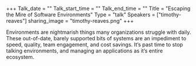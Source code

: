+++
Talk_date = ""
Talk_start_time = ""
Talk_end_time = ""
Title = "Escaping the Mire of Software Environments"
Type = "talk"
Speakers = ["timothy-reaves"]
sharing_image = "timothy-reaves.png"
+++

Environments are nightmarish things many organizations struggle with daily. These out-of-date, barely supported bits of systems are an impediment to speed, quality, team engagement, and cost savings. It’s past time to stop talking environments, and managing an applications as it’s entire ecosystem.